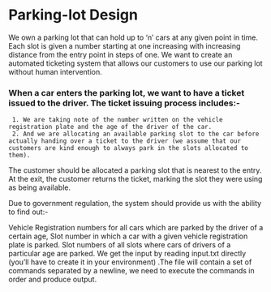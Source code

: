 # Parking-lot Design

We own a parking lot that can hold up to ‘n’ cars at any given point in time. Each slot is given a number starting at one increasing with increasing distance from the entry point in steps of one. We want to create an automated ticketing system that allows our customers to use our parking lot without human intervention.

### When a car enters the parking lot, we want to have a ticket issued to the driver. The ticket issuing process includes:- 
     1. We are taking note of the number written on the vehicle registration plate and the age of the driver of the car.
     2. And we are allocating an available parking slot to the car before actually handing over a ticket to the driver (we assume that our customers are kind enough to always park in the slots allocated to them).


The customer should be allocated a parking slot that is nearest to the entry. At the exit, the customer returns the ticket, marking the slot they were using as being available.

Due to government regulation, the system should provide us with the ability to find out:-

Vehicle Registration numbers for all cars which are parked by the driver of a certain age,
Slot number in which a car with a given vehicle registration plate is parked. 
Slot numbers of all slots where cars of drivers of a particular age are parked.
We get the input by reading input.txt directly (you’ll have to create it in your environment) .The file will contain a set of commands separated by a newline, we need to execute the commands in order and produce output.
